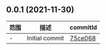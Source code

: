 ## 0.0.1 (2021-11-30)

范围|描述|commitId
--|--|--
 - | Initial commit | [75ce068](https://github.com/dengBox/data-manger/commit/75ce068)

